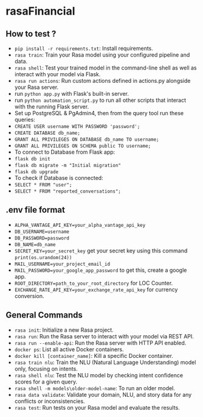 # rasaFinancial

## How to test ?

- `pip install -r requirements.txt`: Install requirements.
- `rasa train`: Train your Rasa model using your configured pipeline and data.
- `rasa shell`: Test your trained model in the command-line shell as well as interact with your model via Flask.
- `rasa run actions`: Run custom actions defined in actions.py alongside your Rasa server.
- run `python app.py` with Flask's built-in server.
- run `python automation_script.py` to run all other scripts that interact with the running Flask server.
- Set up PostgreSQL & PgAdmin4, then from the query tool run these queries:
- `CREATE USER username WITH PASSWORD 'password';`
- `CREATE DATABASE db_name;`
- `GRANT ALL PRIVILEGES ON DATABASE db_name TO username;`
- `GRANT ALL PRIVILEGES ON SCHEMA public TO username;`
- To connect to Database from Flask app:
- `flask db init`
- `flask db migrate -m "Initial migration"`
- `flask db upgrade`
- To check if Database is connected:
- `SELECT * FROM "user";`
- `SELECT * FROM "reported_conversations";`

## .env file format

- `ALPHA_VANTAGE_API_KEY=your_alpha_vantage_api_key`
- `DB_USERNAME=username`
- `DB_PASSWORD=password`
- `DB_NAME=db_name`
- `SECRET_KEY=your_secret_key` get your secret key using this command `print(os.urandom(24))`
- `MAIL_USERNAME=your_project_email_id`
- `MAIL_PASSWORD=your_google_app_password` to get this, create a google app.
- `ROOT_DIRECTORY=path_to_your_root_directory` for LOC Counter.
- `EXCHANGE_RATE_API_KEY=your_exchange_rate_api_key` for currency conversion.

## General Commands

- `rasa init`: Initialize a new Rasa project.
- `rasa run`: Run the Rasa server to interact with your model via REST API.
- `rasa run --enable-api`: Run the Rasa server with HTTP API enabled.
- `docker ps`: List all active Docker containers.
- `docker kill [container_name]`: Kill a specific Docker container.
- `rasa train nlu`: Train the NLU (Natural Language Understanding) model only, focusing on intents.
- `rasa shell nlu`: Test the NLU model by checking intent confidence scores for a given query.
- `rasa shell -m models\older-model-name`: To run an older model.
- `rasa data validate`: Validate your domain, NLU, and story data for any conflicts or inconsistencies.
- `rasa test`: Run tests on your Rasa model and evaluate the results.

